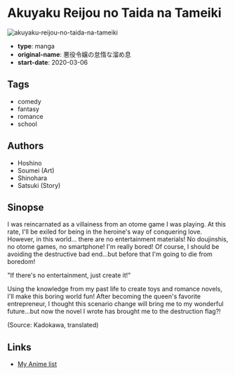 # Akuyaku Reijou no Taida na Tameiki

![akuyaku-reijou-no-taida-na-tameiki](https://cdn.myanimelist.net/images/manga/1/244005.jpg)

-   **type**: manga
-   **original-name**: 悪役令嬢の怠惰な溜め息
-   **start-date**: 2020-03-06

## Tags

-   comedy
-   fantasy
-   romance
-   school

## Authors

-   Hoshino
-   Soumei (Art)
-   Shinohara
-   Satsuki (Story)

## Sinopse

I was reincarnated as a villainess from an otome game I was playing. At this rate, I'll be exiled for being in the heroine's way of conquering love. However, in this world... there are no entertainment materials! No doujinshis, no otome games, no smartphone! I'm really bored! Of course, I should be avoiding the destructive bad end...but before that I'm going to die from boredom!

"If there's no entertainment, just create it!"

Using the knowledge from my past life to create toys and romance novels, I'll make this boring world fun! After becoming the queen's favorite entrepreneur, I thought this scenario change will bring me to my wonderful future...but now the novel I wrote has brought me to the destruction flag?!

(Source: Kadokawa, translated)

## Links

-   [My Anime list](https://myanimelist.net/manga/133644/Akuyaku_Reijou_no_Taida_na_Tameiki)

